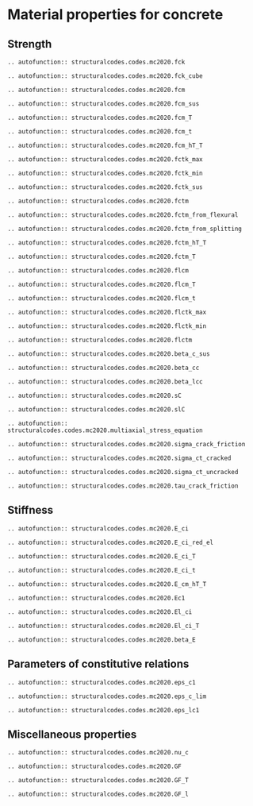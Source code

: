 # Material properties for concrete

## Strength

```{eval-rst}
.. autofunction:: structuralcodes.codes.mc2020.fck
```

```{eval-rst}
.. autofunction:: structuralcodes.codes.mc2020.fck_cube
```

```{eval-rst}
.. autofunction:: structuralcodes.codes.mc2020.fcm
```

```{eval-rst}
.. autofunction:: structuralcodes.codes.mc2020.fcm_sus
```

```{eval-rst}
.. autofunction:: structuralcodes.codes.mc2020.fcm_T
```

```{eval-rst}
.. autofunction:: structuralcodes.codes.mc2020.fcm_t
```

```{eval-rst}
.. autofunction:: structuralcodes.codes.mc2020.fcm_hT_T
```

```{eval-rst}
.. autofunction:: structuralcodes.codes.mc2020.fctk_max
```

```{eval-rst}
.. autofunction:: structuralcodes.codes.mc2020.fctk_min
```

```{eval-rst}
.. autofunction:: structuralcodes.codes.mc2020.fctk_sus
```

```{eval-rst}
.. autofunction:: structuralcodes.codes.mc2020.fctm
```

```{eval-rst}
.. autofunction:: structuralcodes.codes.mc2020.fctm_from_flexural
```

```{eval-rst}
.. autofunction:: structuralcodes.codes.mc2020.fctm_from_splitting
```

```{eval-rst}
.. autofunction:: structuralcodes.codes.mc2020.fctm_hT_T
```

```{eval-rst}
.. autofunction:: structuralcodes.codes.mc2020.fctm_T
```

```{eval-rst}
.. autofunction:: structuralcodes.codes.mc2020.flcm
```

```{eval-rst}
.. autofunction:: structuralcodes.codes.mc2020.flcm_T
```

```{eval-rst}
.. autofunction:: structuralcodes.codes.mc2020.flcm_t
```

```{eval-rst}
.. autofunction:: structuralcodes.codes.mc2020.flctk_max
```

```{eval-rst}
.. autofunction:: structuralcodes.codes.mc2020.flctk_min
```

```{eval-rst}
.. autofunction:: structuralcodes.codes.mc2020.flctm
```

```{eval-rst}
.. autofunction:: structuralcodes.codes.mc2020.beta_c_sus
```

```{eval-rst}
.. autofunction:: structuralcodes.codes.mc2020.beta_cc
```

```{eval-rst}
.. autofunction:: structuralcodes.codes.mc2020.beta_lcc
```

```{eval-rst}
.. autofunction:: structuralcodes.codes.mc2020.sC
```

```{eval-rst}
.. autofunction:: structuralcodes.codes.mc2020.slC
```

```{eval-rst}
.. autofunction:: structuralcodes.codes.mc2020.multiaxial_stress_equation
```

```{eval-rst}
.. autofunction:: structuralcodes.codes.mc2020.sigma_crack_friction
```

```{eval-rst}
.. autofunction:: structuralcodes.codes.mc2020.sigma_ct_cracked
```

```{eval-rst}
.. autofunction:: structuralcodes.codes.mc2020.sigma_ct_uncracked
```

```{eval-rst}
.. autofunction:: structuralcodes.codes.mc2020.tau_crack_friction
```

## Stiffness

```{eval-rst}
.. autofunction:: structuralcodes.codes.mc2020.E_ci
```

```{eval-rst}
.. autofunction:: structuralcodes.codes.mc2020.E_ci_red_el
```

```{eval-rst}
.. autofunction:: structuralcodes.codes.mc2020.E_ci_T
```

```{eval-rst}
.. autofunction:: structuralcodes.codes.mc2020.E_ci_t
```

```{eval-rst}
.. autofunction:: structuralcodes.codes.mc2020.E_cm_hT_T
```

```{eval-rst}
.. autofunction:: structuralcodes.codes.mc2020.Ec1
```

```{eval-rst}
.. autofunction:: structuralcodes.codes.mc2020.El_ci
```

```{eval-rst}
.. autofunction:: structuralcodes.codes.mc2020.El_ci_T
```

```{eval-rst}
.. autofunction:: structuralcodes.codes.mc2020.beta_E
```

## Parameters of constitutive relations

```{eval-rst}
.. autofunction:: structuralcodes.codes.mc2020.eps_c1
```

```{eval-rst}
.. autofunction:: structuralcodes.codes.mc2020.eps_c_lim
```

```{eval-rst}
.. autofunction:: structuralcodes.codes.mc2020.eps_lc1
```

## Miscellaneous properties

```{eval-rst}
.. autofunction:: structuralcodes.codes.mc2020.nu_c
```

```{eval-rst}
.. autofunction:: structuralcodes.codes.mc2020.GF
```

```{eval-rst}
.. autofunction:: structuralcodes.codes.mc2020.GF_T
```

```{eval-rst}
.. autofunction:: structuralcodes.codes.mc2020.GF_l
```